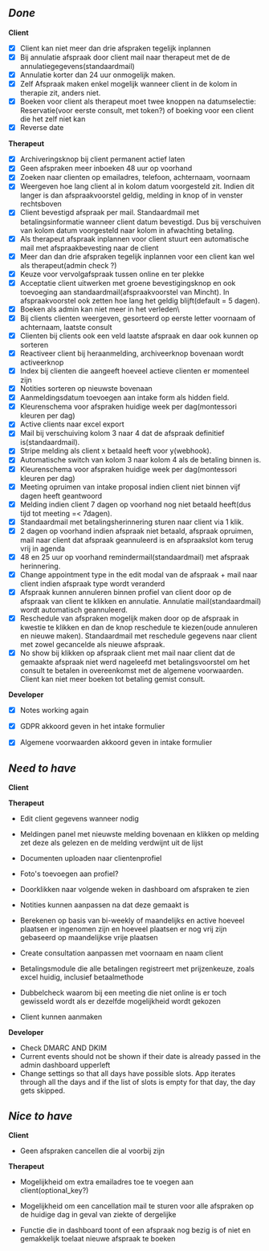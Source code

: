 

*Done*
----------------------------------------------------------------
**Client**
- [x] Client kan niet meer dan drie afspraken tegelijk inplannen
- [x] Bij annulatie afspraak door client mail naar therapeut met de de annulatiegegevens(standaardmail)
- [x] Annulatie korter dan 24 uur onmogelijk maken.
- [x] Zelf Afspraak maken enkel mogelijk wanneer client in de kolom in therapie zit, anders niet.
- [x] Boeken voor client als therapeut moet twee knoppen na datumselectie: Reservatie(voor eerste consult, met token?) of boeking voor een client die het zelf niet kan
- [x] Reverse date

**Therapeut**
- [x] Archiveringsknop bij client permanent actief laten
- [x] Geen afspraken meer inboeken 48 uur op voorhand
- [x] Zoeken naar clienten op emailadres, telefoon, achternaam, voornaam
- [x] Weergeven hoe lang client al in kolom datum voorgesteld zit. Indien dit langer is dan afspraakvoorstel geldig, melding in knop of in venster rechtsboven
- [x] Client bevestigd afspraak per mail. Standaardmail met betalingsinformatie wanneer client datum bevestigd. Dus bij verschuiven van kolom datum voorgesteld naar kolom in afwachting betaling.
- [x] Als therapeut afspraak inplannen voor client stuurt een automatische mail met afspraakbevesting naar de client
- [x] Meer dan dan drie afspraken tegelijk inplannen voor een client kan wel als therapeut(admin check ?)
- [x] Keuze voor vervolgafspraak tussen online en ter plekke
- [x] Acceptatie client uitwerken met groene bevestigingsknop en ook toevoeging aan standaardmail(afspraakvoorstel van Mincht). In afspraakvoorstel ook zetten hoe lang het geldig blijft(default = 5 dagen).
- [x] Boeken als admin kan niet meer in het verleden\
- [x] Bij clients clienten weergeven, gesorteerd op eerste letter voornaam of achternaam, laatste consult
- [x] Clienten bij clients ook een veld laatste afspraak en daar ook kunnen op sorteren
- [x] Reactiveer client bij heraanmelding, archiveerknop bovenaan wordt activeerknop
- [x] Index bij clienten die aangeeft hoeveel actieve clienten er momenteel zijn
- [x] Notities sorteren op nieuwste bovenaan
- [x] Aanmeldingsdatum toevoegen aan intake form als hidden field.
- [x] Kleurenschema voor afspraken huidige week per dag(montessori kleuren per dag)
- [x] Active clients naar excel export
- [x] Mail bij verschuiving kolom 3 naar 4 dat de afspraak definitief is(standaardmail).
- [x] Stripe melding als client x betaald heeft voor y(webhook).
- [x] Automatische switch van kolom 3 naar kolom 4 als de betaling binnen is.
- [x] Kleurenschema voor afspraken huidige week per dag(montessori kleuren per dag)
- [x] Meeting opruimen van intake proposal indien client niet binnen vijf dagen heeft geantwoord
- [x] Melding indien client 7 dagen op voorhand nog niet betaald heeft(dus tijd tot meeting  =< 7dagen).
- [x] Standaardmail met betalingsherinnering sturen naar client via 1 klik.
- [x] 2 dagen op voorhand indien afspraak niet betaald, afspraak opruimen, mail naar client dat afspraak geannuleerd is en afspraakslot kom terug vrij in agenda
- [x] 48 en 25 uur op voorhand remindermail(standaardmail) met afspraak herinnering.
- [x] Change appointment type in the edit modal van de afspraak + mail naar client indien afspraak type wordt veranderd
- [x] Afspraak kunnen annuleren binnen profiel van client door op de afspraak van client te klikken en annulatie. Annulatie mail(standaardmail) wordt automatisch geannuleerd.
- [x] Reschedule van afspraken mogelijk maken door op de afspraak in kwestie te klikken en dan de knop reschedule te kiezen(oude annuleren en nieuwe maken). Standaardmail met reschedule gegevens naar client met zowel gecancelde als nieuwe afspraak.
- [x] No show bij klikken op afspraak client met mail naar client dat de gemaakte afspraak niet werd nageleefd met betalingsvoorstel om het consult te betalen in overeenkomst met de algemene voorwaarden. Client kan niet meer boeken tot betaling gemist consult.

**Developer**
- [x] Notes working again
- [x] GDPR akkoord geven in het intake formulier
- [x] Algemene voorwaarden akkoord geven in intake formulier




*Need to have*
----------------------------------------------------------------
**Client**


**Therapeut**
- Edit client gegevens wanneer nodig

- Meldingen panel met nieuwste melding bovenaan en klikken op melding zet deze als gelezen en de melding verdwijnt uit de lijst

- Documenten uploaden naar clientenprofiel

- Foto's toevoegen aan profiel?

- Doorklikken naar volgende weken in dashboard om afspraken te zien

- Notities kunnen aanpassen na dat deze gemaakt is

- Berekenen op basis van bi-weekly of maandelijks en active hoeveel plaatsen er ingenomen zijn en hoeveel plaatsen er nog vrij zijn gebaseerd op maandelijkse vrije plaatsen

- Create consultation aanpassen met voornaam en naam client

- Betalingsmodule die alle betalingen registreert met prijzenkeuze, zoals excel huidig, inclusief betaalmethode

- Dubbelcheck waarom bij een meeting die niet online is er toch gewisseld wordt als er dezelfde mogelijkheid wordt gekozen

- Client kunnen aanmaken 

**Developer**
- Check DMARC AND DKIM
- Current events should not be shown if their date is already passed in the admin dashboard upperleft
- Change settings so that all days have possible slots. App iterates through all the days and if the list of slots is empty for that day, the day gets skipped.

*Nice to have*
----------------------------------------------------------------
**Client**
- Geen afspraken cancellen die al voorbij zijn

**Therapeut**
- Mogelijkheid om extra emailadres toe te voegen aan client(optional_key?)
- Mogelijkheid om een cancellation mail te sturen voor alle afspraken op de huidige dag in geval van ziekte of dergelijke

- Functie die in dashboard toont of een afspraak nog bezig is of niet en gemakkelijk toelaat nieuwe afspraak te boeken

